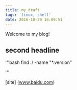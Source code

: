 ```yaml
---
title: my_draft
tags: 'linux, shell'
date: 2016-10-20 16:09:51
---
```



Welcome to my blog!

## second headline

'''bash
find ./ -name "*.version"

'''

[site] (www.baidu.com)
